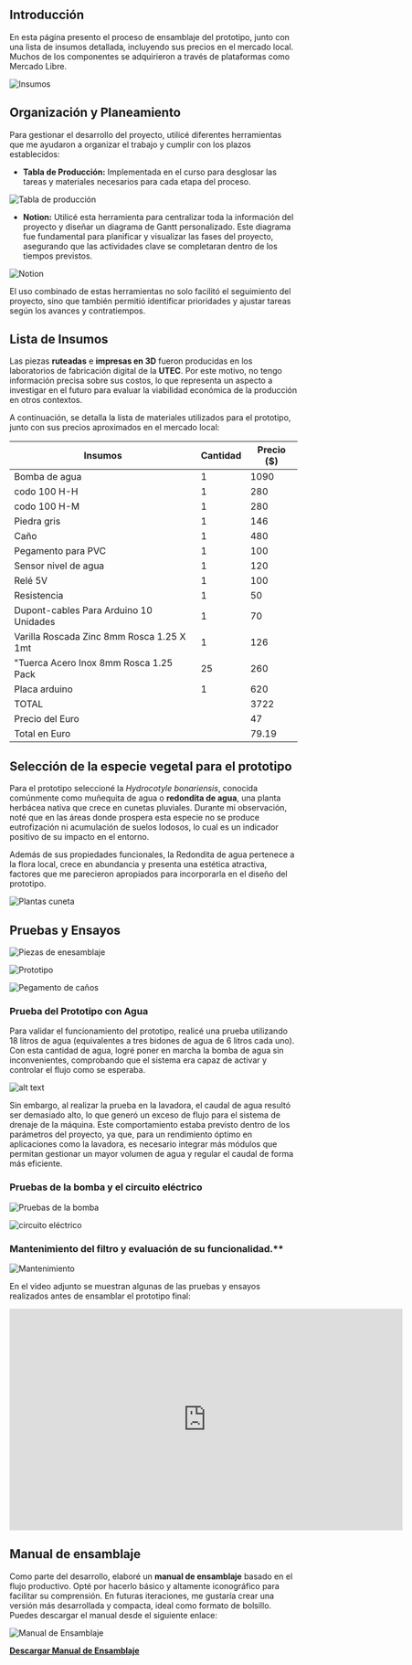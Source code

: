 
## Introducción

En esta página presento el proceso de ensamblaje del prototipo, junto con una lista de insumos detallada, incluyendo sus precios en el mercado local. Muchos de los componentes se adquirieron a través de plataformas como Mercado Libre.

![Insumos](../images/PI_IMG/Ensamblaje/insumos_.png)

## Organización y Planeamiento

Para gestionar el desarrollo del proyecto, utilicé diferentes herramientas que me ayudaron a organizar el trabajo y cumplir con los plazos establecidos:  

- **Tabla de Producción:** Implementada en el curso para desglosar las tareas y materiales necesarios para cada etapa del proceso.  

![Tabla de producción](../images/PI_IMG/Ensamblaje/tabla_produccion.png)

- **Notion:** Utilicé esta herramienta para centralizar toda la información del proyecto y diseñar un diagrama de Gantt personalizado. Este diagrama fue fundamental para planificar y visualizar las fases del proyecto, asegurando que las actividades clave se completaran dentro de los tiempos previstos.  

![Notion](../images/PI_IMG/Ensamblaje/gant_.png)

El uso combinado de estas herramientas no solo facilitó el seguimiento del proyecto, sino que también permitió identificar prioridades y ajustar tareas según los avances y contratiempos.


## Lista de Insumos 

Las piezas **ruteadas** e **impresas en 3D** fueron producidas en los laboratorios de fabricación digital de la **UTEC**. Por este motivo, no tengo información precisa sobre sus costos, lo que representa un aspecto a investigar en el futuro para evaluar la viabilidad económica de la producción en otros contextos.

A continuación, se detalla la lista de materiales utilizados para el prototipo, junto con sus precios aproximados en el mercado local:

<table>
        <thead>
            <tr>
                <th>Insumos</th>
                <th>Cantidad</th>
                <th>Precio ($)</th>
            </tr>
        </thead>
        <tbody>
            <tr>
                <td>Bomba de agua</td>
                <td>1</td>
                <td>1090</td>
            </tr>
            <tr>
                <td>codo 100 H-H</td>
                <td>1</td>
                <td>280</td>
            </tr>
            <tr>
                <td>codo 100 H-M</td>
                <td>1</td>
                <td>280</td>
            </tr>
            <tr>
                <td>Piedra gris</td>
                <td>1</td>
                <td>146</td>
            </tr>
            <tr>
                <td>Caño</td>
                <td>1</td>
                <td>480</td>
            </tr>
            <tr>
                <td>Pegamento para PVC</td>
                <td>1</td>
                <td>100</td>
            </tr>
            <tr>
                <td>Sensor nivel de agua</td>
                <td>1</td>
                <td>120</td>
            </tr>
            <tr>
                <td>Relé 5V</td>
                <td>1</td>
                <td>100</td>
            </tr>
            <tr>
                <td>Resistencia</td>
                <td>1</td>
                <td>50</td>
            </tr>
            <tr>
                <td>Dupont-cables Para Arduino 10 Unidades</td>
                <td>1</td>
                <td>70</td>
            </tr>
             <tr>
                <td>Varilla Roscada Zinc 8mm Rosca 1.25 X 1mt</td>
                <td>1</td>
                <td>126</td>
            </tr>
             <tr>
                <td>"Tuerca Acero Inox 8mm Rosca 1.25 Pack </td>
                <td>25</td>
                <td>260</td>
            </tr>
            <tr>
                <td>Placa arduino</td>
                <td>1</td>
                <td>620</td>
            </tr>
            <tr class="total">
                <td>TOTAL</td>
                <td></td>
                <td>3722</td>
            </tr>
            <tr class="total">
                <td>Precio del Euro</td>
                <td></td>
                <td>47</td>
            </tr>
            <tr class="total">
                <td>Total en Euro</td>
                <td></td>
                <td>79.19</td>
            </tr>
        </tbody>
</table>

## Selección de la especie vegetal para el prototipo

Para el prototipo seleccioné la *Hydrocotyle bonariensis*, conocida comúnmente como muñequita de agua o **redondita de agua**, una planta herbácea nativa que crece en cunetas pluviales. Durante mi observación, noté que en las áreas donde prospera esta especie no se produce eutrofización ni acumulación de suelos lodosos, lo cual es un indicador positivo de su impacto en el entorno.

Además de sus propiedades funcionales, la Redondita de agua pertenece a la flora local, crece en abundancia y presenta una estética atractiva, factores que me parecieron apropiados para incorporarla en el diseño del prototipo.

![Plantas cuneta](../images/PI_IMG/Ensamblaje/plantas_cuneta.png)

## Pruebas y Ensayos
![Piezas de enesamblaje](../images/PI_IMG/Ensamblaje/ensamblaje_02.jpg)

![Prototipo](../images/PI_IMG/Ensamblaje/proceso.png)

![Pegamento de caños](../images/PI_IMG/Ensamblaje/pegamento_de_caños.jpg)

### Prueba del Prototipo con Agua

Para validar el funcionamiento del prototipo, realicé una prueba utilizando 18 litros de agua (equivalentes a tres bidones de agua de 6 litros cada uno). Con esta cantidad de agua, logré poner en marcha la bomba de agua sin inconvenientes, comprobando que el sistema era capaz de activar y controlar el flujo como se esperaba.

![alt text](../images/PI_IMG/Ensamblaje/prueba_agua.jpg)

Sin embargo, al realizar la prueba en la lavadora, el caudal de agua resultó ser demasiado alto, lo que generó un exceso de flujo para el sistema de drenaje de la máquina. Este comportamiento estaba previsto dentro de los parámetros del proyecto, ya que, para un rendimiento óptimo en aplicaciones como la lavadora, es necesario integrar más módulos que permitan gestionar un mayor volumen de agua y regular el caudal de forma más eficiente.


### Pruebas de la bomba y el circuito eléctrico

![Pruebas de la bomba](../images/PI_IMG/Ensamblaje/prueba_bomba.png)

![circuito eléctrico](../images/PI_IMG/Ensamblaje/electronico02.png)


### Mantenimiento del filtro y evaluación de su funcionalidad.** 

![Mantenimiento](../images/PI_IMG/Ensamblaje/Mantenimiento.jpg)

En el video adjunto se muestran algunas de las pruebas y ensayos realizados antes de ensamblar el prototipo final:

<iframe width="688" height="388"
src="https://www.youtube.com/embed/yK3vQS_ltQw?si=NwHAIi9ug4bTfs48" title="YouTube video player" frameborder="0" allow="accelerometer; autoplay; clipboard-write; encrypted-media; gyroscope; picture-in-picture; web-share" referrerpolicy="strict-origin-when-cross-origin" allowfullscreen></iframe>

## Manual de ensamblaje

Como parte del desarrollo, elaboré un **manual de ensamblaje** basado en el flujo productivo. Opté por hacerlo básico y altamente iconográfico para facilitar su comprensión. En futuras iteraciones, me gustaría crear una versión más desarrollada y compacta, ideal como formato de bolsillo. Puedes descargar el manual desde el siguiente enlace: 

![Manual de Ensamblaje](../images/PI_IMG/Ensamblaje/flujo_productivo.png)

[**Descargar Manual de Ensamblaje**](<../Descargas/PROYECTO FINAL/FLUJO_PRODUCTIVO_POMPE.pdf>)







